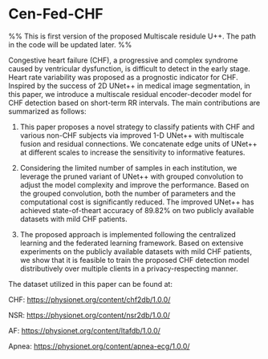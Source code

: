 # Cen-Fed-CHF
%% This is first version of the proposed Multiscale residule U++. The path in the code will be updated later. %%

Congestive heart failure (CHF), a progressive and complex syndrome caused by ventricular dysfunction, is difficult to detect in the early stage. Heart rate variability was proposed as a prognostic indicator for CHF. Inspired by the success of 2D UNet++ in medical image segmentation, in this paper, we introduce a multiscale residual encoder-decoder model for CHF detection based on short-term RR intervals. The main contributions are summarized as follows:

  1. This paper proposes a novel strategy to classify patients with CHF and various non-CHF subjects via improved 1-D UNet++ with multiscale fusion and residual connections. We concatenate edge units of UNet++ at different scales to increase the sensitivity to informative features.
  
  2. Considering the limited number of samples in each institution, we leverage the pruned variant of UNet++ with grouped convolution to adjust the model complexity and improve the performance. Based on the grouped convolution, both the number of parameters and the computational cost is significantly reduced. The improved UNet++ has achieved state-of-theart accuracy of 89.82% on two publicly available datasets with mild CHF patients.
  
  3. The proposed approach is implemented following the centralized learning and the federated learning framework. Based on extensive experiments on the publicly available datasets with mild CHF patients, we show that it is feasible to train the proposed CHF detection model distributively over multiple clients in a privacy-respecting manner.

The dataset utilized in this paper can be found at:

CHF: https://physionet.org/content/chf2db/1.0.0/

NSR: https://physionet.org/content/nsr2db/1.0.0/

AF: https://physionet.org/content/ltafdb/1.0.0/

Apnea: https://physionet.org/content/apnea-ecg/1.0.0/
